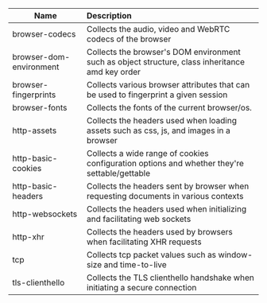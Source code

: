 Name | Description
--- | :---
browser-codecs | Collects the audio, video and WebRTC codecs of the browser
browser-dom-environment | Collects the browser's DOM environment such as object structure, class inheritance amd key order
browser-fingerprints | Collects various browser attributes that can be used to fingerprint a given session
browser-fonts | Collects the fonts of the current browser/os.
http-assets | Collects the headers used when loading assets such as css, js, and images in a browser
http-basic-cookies | Collects a wide range of cookies configuration options and whether they're settable/gettable
http-basic-headers | Collects the headers sent by browser when requesting documents in various contexts
http-websockets | Collects the headers used when initializing and facilitating web sockets
http-xhr | Collects the headers used by browsers when facilitating XHR requests
tcp | Collects tcp packet values such as window-size and time-to-live
tls-clienthello | Collects the TLS clienthello handshake when initiating a secure connection